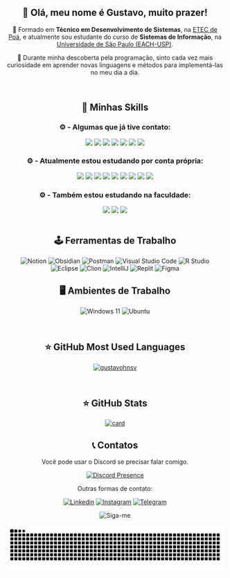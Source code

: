 <div align="center">  
  
## 💜 Olá, meu nome é Gustavo, muito prazer! 


🔭 Formado em **Técnico em Desenvolvimento de Sistemas**, na [ETEC de Poá](https://www.cps.sp.gov.br/etecs/etec-de-poa/), e atualmente sou estudante do curso de **Sistemas de Informação**, na [Universidade de São Paulo (EACH-USP)](https://www5.usp.br/).

💬 Durante minha descoberta pela programação, sinto cada vez mais curiosidade em aprender novas linguagens e métodos para implementá-las no meu dia a dia.

<br>

## 🚀 Minhas Skills

<div class="skill-imagens">

### ⚙️ - Algumas que já tive contato:
<img src="https://cdn.jsdelivr.net/gh/devicons/devicon@latest/icons/html5/html5-original.svg" width="50"/>
<img src="https://cdn.jsdelivr.net/gh/devicons/devicon@latest/icons/css3/css3-original.svg" width="50"/>
<img src="https://cdn.jsdelivr.net/gh/devicons/devicon@latest/icons/php/php-original.svg" width="50"/>
<img src="https://cdn.jsdelivr.net/gh/devicons/devicon@latest/icons/python/python-original.svg" width="50"/>
<img src="https://cdn.jsdelivr.net/gh/devicons/devicon@latest/icons/mysql/mysql-original-wordmark.svg" width="50"/>
<img src="https://cdn.jsdelivr.net/gh/devicons/devicon@latest/icons/cplusplus/cplusplus-original.svg" width="50"/> 
<img src="https://cdn.jsdelivr.net/gh/devicons/devicon@latest/icons/csharp/csharp-original.svg" width="50"/>
          

### ⚙️ - Atualmente estou estudando por conta própria:
<img src="https://cdn.jsdelivr.net/gh/devicons/devicon@latest/icons/react/react-original.svg" width="50"/>
<img src="https://cdn.jsdelivr.net/gh/devicons/devicon@latest/icons/vitejs/vitejs-original.svg" width="50"/>          
<img src="https://cdn.jsdelivr.net/gh/devicons/devicon@latest/icons/typescript/typescript-original.svg" width="50"/>
<img src="https://cdn.jsdelivr.net/gh/devicons/devicon@latest/icons/javascript/javascript-original.svg" width="50"/>
<img src="https://cdn.jsdelivr.net/gh/devicons/devicon@latest/icons/tailwindcss/tailwindcss-original.svg" width="50"/>
<img src="https://cdn.jsdelivr.net/gh/devicons/devicon@latest/icons/nodejs/nodejs-original-wordmark.svg" width="50"/>
<img src="https://cdn.jsdelivr.net/gh/devicons/devicon@latest/icons/mongodb/mongodb-original-wordmark.svg" width="50"/>
<img src="https://cdn.jsdelivr.net/gh/devicons/devicon@latest/icons/spring/spring-original.svg" width="50"/>
<img src="https://cdn.jsdelivr.net/gh/devicons/devicon@latest/icons/git/git-original.svg" width="50"/>
          
          
### ⚙️ - Também estou estudando na faculdade:
<img src="https://cdn.jsdelivr.net/gh/devicons/devicon@latest/icons/c/c-original.svg" width="50"/>
<img src="https://cdn.jsdelivr.net/gh/devicons/devicon@latest/icons/java/java-original.svg" width="50"/>
<img src="https://cdn.jsdelivr.net/gh/devicons/devicon@latest/icons/r/r-original.svg" width="50"/>
          

</div>

<br>

## 🕹️ Ferramentas de Trabalho

![Notion](https://img.shields.io/badge/Notion-%23000000.svg?style=for-the-badge&logo=notion&logoColor=white)
![Obsidian](https://img.shields.io/badge/Obsidian-%23483699.svg?style=for-the-badge&logo=obsidian&logoColor=white)
![Postman](https://img.shields.io/badge/Postman-FF6C37?style=for-the-badge&logo=postman&logoColor=white)
![Visual Studio Code](https://img.shields.io/badge/Visual_Studio_Code-0078D4?style=for-the-badge&logo=visual%20studio%20code&logoColor=white)
![R Studio](https://img.shields.io/badge/RStudio-75AADB?style=for-the-badge&logo=RStudio&logoColor=white)
<br>
![Eclipse](https://img.shields.io/badge/Eclipse-2C2255?style=for-the-badge&logo=eclipse&logoColor=white)
![Clion](https://img.shields.io/badge/CLion-000000?style=for-the-badge&logo=clion&logoColor=white)
![IntelliJ](https://img.shields.io/badge/IntelliJ_IDEA-000000.svg?style=for-the-badge&logo=intellij-idea&logoColor=white)
![Replit](https://img.shields.io/badge/replit-667881?style=for-the-badge&logo=replit&logoColor=white)
![Figma](https://img.shields.io/badge/Figma-F24E1E?style=for-the-badge&logo=figma&logoColor=white)

## 🖥️ Ambientes de Trabalho

![Windows 11](https://img.shields.io/badge/Windows%2011-%230079d5.svg?style=for-the-badge&logo=Windows%2011&logoColor=white)
![Ubuntu](https://img.shields.io/badge/Ubuntu-E95420?style=for-the-badge&logo=ubuntu&logoColor=white)

<br>

## ⭐ GitHub Most Used Languages

[![gustavohnsv](https://github-readme-stats.vercel.app/api/top-langs/?username=gustavohnsv&hide=html&layout=compact&theme=tokyonight)](https://github.com/gustavohnsv)

<br>

## ⭐ GitHub Stats

[![card](https://github-readme-stats.vercel.app/api?username=gustavohnsv&theme=tokyonight&show_icons=true)](https://github.com/anuraghazra/github-readme-stats)

## 📞 Contatos

Você pode usar o Discord se precisar falar comigo.

[![Discord Presence](https://lanyard.cnrad.dev/api/348936743631716354)](https://discord.com/users/348936743631716354)

Outras formas de contato:

[![Linkedin](https://img.shields.io/badge/LinkedIn-0077B5?style=for-the-badge&logo=linkedin&logoColor=white)](https://www.linkedin.com/in/gustavohnsv/)
[![Instagram](https://img.shields.io/badge/Instagram-E4405F?style=for-the-badge&logo=instagram&logoColor=white)](https://www.instagram.com/gustavohnsv/)
[![Telegram](https://img.shields.io/badge/Telegram-2CA5E0?style=for-the-badge&logo=telegram&logoColor=white)](https://t.me/gustavohnsv)

![Siga-me](https://img.shields.io/github/followers/gustavohnsv.svg?style=social&label=Follow&maxAge=2592000)

<img alt="snake eating my contributions" src="https://raw.githubusercontent.com/gustavohnsv/gustavohnsv/output/github-contribution-grid-snake-dark.svg?palette=github-dark" />


</div>
